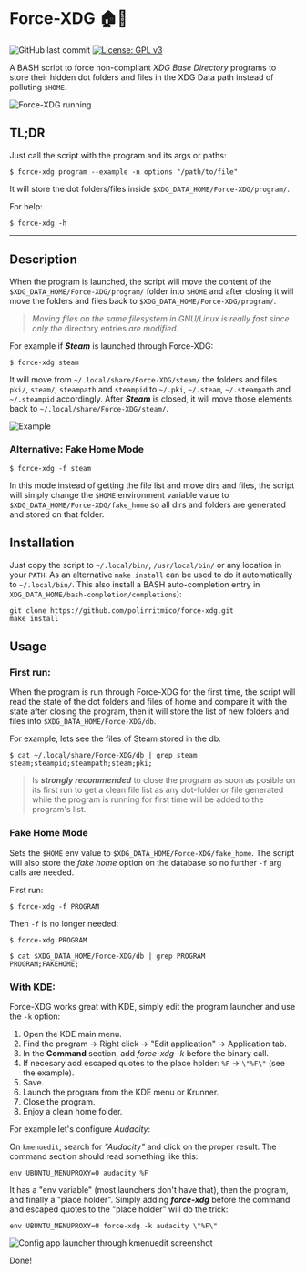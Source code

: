 # Force-XDG :house::wrench:

![GitHub last commit](https://img.shields.io/github/last-commit/polirritmico/force-xdg)
[![License: GPL v3](https://img.shields.io/badge/License-GPLv3-blue.svg)](https://www.gnu.org/licenses/gpl-3.0)

A BASH script to force non-compliant _XDG Base Directory_ programs to store
their hidden dot folders and files in the XDG Data path instead of polluting
`$HOME`.

![Force-XDG running](https://github.com/polirritmico/force-xdg/assets/24460484/7464a40d-a211-408a-82b7-83cc1a67529e)

## TL;DR

Just call the script with the program and its args or paths:

```command
$ force-xdg program --example -n options "/path/to/file"
```

It will store the dot folders/files inside `$XDG_DATA_HOME/Force-XDG/program/`.

For help:

```command
$ force-xdg -h
```

---

## Description

When the program is launched, the script will move the content of the
`$XDG_DATA_HOME/Force-XDG/program/` folder into `$HOME` and after closing it
will move the folders and files back to `$XDG_DATA_HOME/Force-XDG/program/`.

> _Moving files on the same filesystem in GNU/Linux is really fast since only
> the_ directory entries _are modified._

For example if **_Steam_** is launched through Force-XDG:

```command
$ force-xdg steam
```

It will move from `~/.local/share/Force-XDG/steam/` the folders and files
`pki/`, `steam/`, `steampath` and `steampid` to `~/.pki`, `~/.steam`,
`~/.steampath` and `~/.steampid` accordingly. After **_Steam_** is closed, it
will move those elements back to `~/.local/share/Force-XDG/steam/`.

![Example](https://github.com/polirritmico/force-xdg/assets/24460484/4b3df356-6aa7-413f-9092-a323b64ad90c)

### Alternative: Fake Home Mode

```command
$ force-xdg -f steam
```

In this mode instead of getting the file list and move dirs and files, the
script will simply change the `$HOME` environment variable value to
`$XDG_DATA_HOME/Force-XDG/fake_home` so all dirs and folders are generated and
stored on that folder.

## Installation

Just copy the script to `~/.local/bin/`, `/usr/local/bin/` or any location in
your `PATH`. As an alternative `make install` can be used to do it automatically
to `~/.local/bin/`. This also install a BASH auto-completion entry in
`XDG_DATA_HOME/bash-completion/completions`):

```
git clone https://github.com/polirritmico/force-xdg.git
make install
```

## Usage

### First run:

When the program is run through Force-XDG for the first time, the script will
read the state of the dot folders and files of home and compare it with the
state after closing the program, then it will store the list of new folders and
files into `$XDG_DATA_HOME/Force-XDG/db`.

For example, lets see the files of Steam stored in the db:

```command
$ cat ~/.local/share/Force-XDG/db | grep steam
steam;steampid;steampath;steam;pki;
```

> Is **_strongly recommended_** to close the program as soon as posible on its
> first run to get a clean file list as any dot-folder or file generated while
> the program is running for first time will be added to the program's list.

### Fake Home Mode

Sets the `$HOME` env value to `$XDG_DATA_HOME/Force-XDG/fake_home`. The script
will also store the _fake home_ option on the database so no further `-f` arg
calls are needed.

First run:

```command
$ force-xdg -f PROGRAM
```

Then `-f` is no longer needed:

```command
$ force-xdg PROGRAM
```

```command
$ cat $XDG_DATA_HOME/Force-XDG/db | grep PROGRAM
PROGRAM;FAKEHOME;
```

### With KDE:

Force-XDG works great with KDE, simply edit the program launcher and use the
`-k` option:

1. Open the KDE main menu.
2. Find the program → Right click → "Edit application" → Application tab.
3. In the **Command** section, add _force-xdg -k_ before the binary call.
4. If necesary add escaped quotes to the place holder: `%F` → `\"%F\"` (see the
   example).
5. Save.
6. Launch the program from the KDE menu or Krunner.
7. Close the program.
8. Enjoy a clean home folder.

For example let's configure _Audacity_:

On `kmenuedit`, search for _"Audacity"_ and click on the proper result. The
command section should read something like this:

```
env UBUNTU_MENUPROXY=0 audacity %F
```

It has a "env variable" (most launchers don't have that), then the program, and
finally a "place holder". Simply adding **_force-xdg_** before the command and
escaped quotes to the "place holder" will do the trick:

```
env UBUNTU_MENUPROXY=0 force-xdg -k audacity \"%F\"
```

![Config app launcher through kmenuedit screenshot](https://github.com/polirritmico/force-xdg/assets/24460484/ed0cbb0e-dbd8-40d1-9833-5038ba8a6118)

Done!
